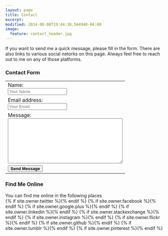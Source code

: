 ```yaml
---
layout: page
title: Contact
excerpt:
modified: 2014-08-08T19:44:38.564948-04:00
image:
  feature: contact_header.jpg
---
```


If you want to send me a quick message, please fill in the form.  There are also links to various social netorks on this page.  Always feel free to reach out to me on any of those platforms.

<div class="row">
  <div class="col-xs-12 col-md-6">
    <h3>Contact Form</h3>
    <table>
      <form accept-charset="UTF-8" action="https://formkeep.com/f/49c7017ff85c" method="POST">
        <input type="hidden" name="utf8" value="✓">
        <tr><td>Name:<br><input type="text" name="name" placeholder="Your Name"></td></tr>
        <tr><td>Email address:<br><input type="email" name="email" placeholder="Your Email"></td></tr>
        <tr><td>Message:<br><textarea name="message" cols="42" rows="9"></textarea></td></tr>
        <tr><td><input type="submit" value="Send Message" style="font-weight:bold"></td></tr>
      </form>
    </table>
    </div>

  <div class="col-xs-12 col-md-6">
    <h3>Find Me Online</h3>
    You can find me online in the following places
    <div class="social-icons">
	  {% if site.owner.twitter %}<a href="http://twitter.com/{{ site.owner.twitter }}" title="{{ site.owner.name}} on Twitter" target="_blank"><i class="fa fa-twitter-square fa-2x"></i></a>{% endif %}
	  {% if site.owner.facebook %}<a href="http://facebook.com/{{ site.owner.facebook }}" title="{{ site.owner.name}} on Facebook" target="_blank"><i class="fa fa-facebook-square fa-2x"></i></a>{% endif %}
	  {% if site.owner.google.plus %}<a href="http://plus.google.com/+{{ site.owner.google.plus }}" title="{{ site.owner.name}} on Google+" target="_blank"><i class="fa fa-google-plus-square fa-2x"></i></a>{% endif %}
	  {% if site.owner.linkedin %}<a href="http://linkedin.com/in/{{ site.owner.linkedin }}" title="{{ site.owner.name}} on LinkedIn" target="_blank"><i class="fa fa-linkedin-square fa-2x"></i></a>{% endif %}
	  {% if site.owner.stackexchange %}<a href="{{ site.owner.stackexchange }}" title="{{ site.owner.name}} on StackExchange" target="_blank"><i class="fa fa-stack-exchange fa-2x"></i></a>{% endif %}
	  {% if site.owner.instagram %}<a href="http://instagram.com/{{ site.owner.instagram }}" title="{{ site.owner.name}} on Instagram" target="_blank"><i class="fa fa-instagram fa-2x"></i></a>{% endif %}
	  {% if site.owner.flickr %}<a href="http://www.flickr.com/photos/{{ site.owner.flickr }}" title="{{ site.owner.name}} on Flickr" target="_blank"><i class="fa fa-flickr fa-2x"></i></a>{% endif %}
	  {% if site.owner.github %}<a href="http://github.com/{{ site.owner.github }}" title="{{ site.owner.name}} on Github" target="_blank"><i class="fa fa-github-square fa-2x"></i></a>{% endif %}
	  {% if site.owner.tumblr %}<a href="http://{{ site.owner.tumblr }}.tumblr.com" title="{{ site.owner.name}} on Tumblr" target="_blank"><i class="fa fa-tumblr-square fa-2x"></i></a>{% endif %}
	  {% if site.owner.pinterest %}<a href="https://www.pinterest.com/{{ site.owner.pinterest }}/" title="{{ site.owner.name}} on Pinterest" target="_blank"><i class="fa fa-pinterest fa-2x"></i></a>{% endif %}
    </div><!-- /.social-icons -->

  </div>
</div>
